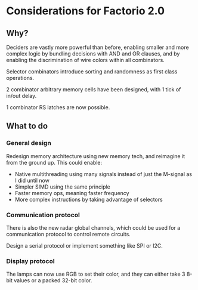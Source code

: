 # Considerations for Factorio 2.0

## Why?

Deciders are vastly more powerful than before, enabling smaller and more complex logic by bundling decisions with AND and
OR clauses, and by enabling the discrimination of wire colors within all combinators.

Selector combinators introduce sorting and randomness as first class operations.

2 combinator arbitrary memory cells have been designed, with 1 tick of in/out delay.

1 combinator RS latches are now possible.

## What to do

### General design
Redesign memory architecture using new memory tech, and reimagine it from the ground up. This could enable:

- Native multithreading using many signals instead of just the M-signal as I did until now
- Simpler SIMD using the same principle
- Faster memory ops, meaning faster frequency
- More complex instructions by taking advantage of selectors

### Communication protocol
There is also the new radar global channels, which could be used for a communication protocol to control remote circuits.

Design a serial protocol or implement something like SPI or I2C.

### Display protocol
The lamps can now use RGB to set their color, and they can either take 3 8-bit values or a packed 32-bit color.
